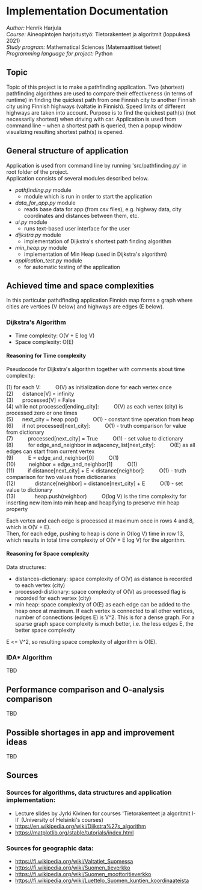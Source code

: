 # Implementation Documentation
*Author:* Henrik Harjula  
*Course:* Aineopintojen harjoitustyö: Tietorakenteet ja algoritmit (loppukesä 2021)  
*Study program:* Mathematical Sciences (Matemaattiset tieteet)  
*Programming language for project:* Python  

## Topic
Topic of this project is to make a pathfinding application. Two (shortest) pathfinding algorithms are used to compare their effectiveness (in terms of runtime) in finding the quickest path from one Finnish city to another Finnish city using Finnish highways (valtatie in Finnish). Speed limits of different highways are taken into account. Purpose is to find the quickest path(s) (not necessarily shortest) when driving with car. Application is used from command line – when a shortest path is queried, then a popup window visualizing resulting shortest path(s) is opened.

## General structure of application
Application is used from command line by running 'src/pathfinding.py' in root folder of the project.  
Application consists of several modules described below.  
- *pathfinding.py* module
    - module which is run in order to start the application
- *data_for_app.py* module
    - reads base data for app (from csv files), e.g. highway data, city coordinates and distances between them, etc.
- *ui.py* module
    - runs text-based user interface for the user
- *dijkstra.py* module
    - implementation of Dijkstra's shortest path finding algorithm
- *min_heap.py* module
    - implementation of Min Heap (used in Dijkstra's algorithm)
- *application_test.py* module
    - for automatic testing of the application

## Achieved time and space complexities
In this particular pathdfinding application Finnish map forms a graph where cities are vertices (V below) and highways are edges (E below).

### Dijkstra's Algorithm
- Time complexity: O(V + E log V)
- Space complexity: O(E)

#### Reasoning for Time complexity
Pseudocode for Dijkstra's algorithm together with comments about time complexity:
  
(1) for each V:						&nbsp;&nbsp;&nbsp;&nbsp;&nbsp;&nbsp;&nbsp;&nbsp;	O(V) as initialization done for each vertex once  
(2) &nbsp;&nbsp;&nbsp;&nbsp;    distance[V] = infinity  
(3) &nbsp;&nbsp;&nbsp;&nbsp;    processed[V] = False  
(4) while not processed[ending_city]:			&nbsp;&nbsp;&nbsp;&nbsp;&nbsp;&nbsp;&nbsp;&nbsp;	O(V) as each vertex (city) is processed zero or one times  
(5) &nbsp;&nbsp;&nbsp;&nbsp;    next_city = heap.pop()				&nbsp;&nbsp;&nbsp;&nbsp;&nbsp;&nbsp;&nbsp;&nbsp;	O(1) - constant time operation from heap  
(6) &nbsp;&nbsp;&nbsp;&nbsp;    if not processed[next_city]:			&nbsp;&nbsp;&nbsp;&nbsp;&nbsp;&nbsp;&nbsp;&nbsp;	O(1) - truth comparison for value from dictionary  
(7) &nbsp;&nbsp;&nbsp;&nbsp;&nbsp;&nbsp;&nbsp;&nbsp;        processed[next_city] = True			&nbsp;&nbsp;&nbsp;&nbsp;&nbsp;&nbsp;&nbsp;&nbsp;	O(1) - set value to dictionary  
(8) &nbsp;&nbsp;&nbsp;&nbsp;&nbsp;&nbsp;&nbsp;&nbsp;        for edge_and_neighbor in adjacency_list[next_city]:	&nbsp;&nbsp;&nbsp;&nbsp;&nbsp;&nbsp;&nbsp;&nbsp; O(E) as all edges can start from current vertex  
(9) &nbsp;&nbsp;&nbsp;&nbsp;&nbsp;&nbsp;&nbsp;&nbsp;	    E = edge_and_neighbor[0]			&nbsp;&nbsp;&nbsp;&nbsp;&nbsp;&nbsp;&nbsp;&nbsp;	O(1)  
(10)&nbsp;&nbsp;&nbsp;&nbsp;&nbsp;&nbsp;&nbsp;&nbsp;	    neighbor = edge_and_neighbor[1]		&nbsp;&nbsp;&nbsp;&nbsp;&nbsp;&nbsp;&nbsp;&nbsp;	O(1)  
(11)&nbsp;&nbsp;&nbsp;&nbsp;&nbsp;&nbsp;&nbsp;&nbsp;	    if distance[next_city] + E < distance[neighbor]:	&nbsp;&nbsp;&nbsp;&nbsp;&nbsp;&nbsp;&nbsp;&nbsp; O(1) - truth comparison for two values from dictionaries  
(12)&nbsp;&nbsp;&nbsp;&nbsp;&nbsp;&nbsp;&nbsp;&nbsp;&nbsp;&nbsp;&nbsp;&nbsp;		distance[neighbor] = distance[next_city] + E	&nbsp;&nbsp;&nbsp;&nbsp;&nbsp;&nbsp;&nbsp;&nbsp; O(1) - set value to dictionary  
(13)&nbsp;&nbsp;&nbsp;&nbsp;&nbsp;&nbsp;&nbsp;&nbsp;&nbsp;&nbsp;&nbsp;&nbsp;		heap.push(neighbor)			&nbsp;&nbsp;&nbsp;&nbsp;&nbsp;&nbsp;&nbsp;&nbsp;	O(log V) is the time complexity for inserting new item into min heap and heapifying to preserve min heap property  
  
Each vertex and each edge is processed at maximum once in rows 4 and 8, which is O(V + E).  
Then, for each edge, pushing to heap is done in O(log V) time in row 13, which results in total time complexity of O(V + E log V) for the algorithm.  

#### Reasoning for Space complexity
Data structures:
- distances-dictionary: space complexity of O(V) as distance is recorded to each vertex (city)
- processed-distionary: space complexity of O(V) as processed flag is recorded for each vertex (city)
- min heap: space complexity of O(E) as each edge can be added to the heap once at maximum. If each vertex is connected to all other vertices, number of connections (edges E) is V^2. This is for a dense graph. For a sparse graph space complexity is much better, i.e. the less edges E, the better space complexity
  
E <= V^2, so resulting space complexity of algorithm is O(E).

### IDA* Algorithm
TBD

## Performance comparison and O-analysis comparison
TBD

## Possible shortages in app and improvement ideas
TBD

## Sources
### Sources for algorithms, data structures and application implementation:
- Lecture slides by Jyrki Kivinen for courses 'Tietorakenteet ja algoritmit I-II' (University of Helsinki's courses)
- https://en.wikipedia.org/wiki/Dijkstra%27s_algorithm
- https://matplotlib.org/stable/tutorials/index.html
### Sources for geographic data:
- https://fi.wikipedia.org/wiki/Valtatiet_Suomessa
- https://fi.wikipedia.org/wiki/Suomen_tieverkko
- https://fi.wikipedia.org/wiki/Suomen_moottoritieverkko
- https://fi.wikipedia.org/wiki/Luettelo_Suomen_kuntien_koordinaateista
